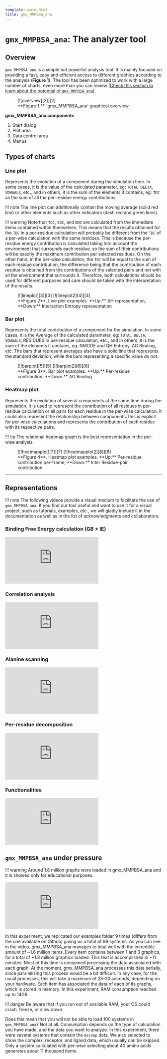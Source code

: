 ```yaml
---
template: main.html
title: gmx_MMPBSA_ana
---
```


# `gmx_MMPBSA_ana`: The analyzer tool

## Overview
`gmx_MMPBSA_ana` is a simple but powerful analysis tool. It is mainly focused on providing a fast, easy and efficient 
access to different graphics according to the analysis (**Figure 1**). The tool has been optimized to work with a 
large number of charts, even more than you can review ([Check this section to learn about the potential of 
`gmx_MMPBSA_ana`](#gmx_mmpbsa_ana-under-pressure)).

<figure markdown="1">
[![overview][2]][2]
  <figcaption markdown="1" style="margin-top:0;">
**Figure 1.** `gmx_MMPBSA_ana` graphical overview
  </figcaption>
</figure>

[2]: assets/images/gmx_mmpbsa_ana_overview.png

**gmx_MMPBSA_ana components**

1. Start dialog
2. Plot area
3. Data control area
4. Menus

## Types of charts

### Line plot
Represents the evolution of a component during the simulation time. In some cases, it is the value of the calculated 
parameter, eg: `TOTAL DELTA`, `VDWAALS`, etc., and in others, it is the sum of the elements it contains, eg: `TDC` as 
the sum of all the per-residue energy contributions.

!!! note
    The line plot can additionally contain the moving average (solid red line) or other elements such as other 
    indicators (dash red and green lines).

!!! warning 
    Note that `TDC`, `SDC`, and `BDC` are calculated from the immediate items contained within themselves. This means that the 
    results obtained for the `TDC` in a per-residue calculation will probably be different from the `TDC` of a per-wise 
    calculation with the same residues. This is because the per-residue energy contribution is calculated taking 
    into account the environment that surrounds each residue, so the sum of their contributions will be exactly the 
    maximum contribution per selected residues. On the other hand, in the per-wise calculation, the `TDC` will be 
    equal to the sum of each residue contribution, the difference being that the contribution of each residue is 
    obtained from the contributions of the selected pairs and not with all the environment that surrounds it. Therefore, both 
    calculations should be used for different purposes and care should be taken with the interpretation of the results.

<figure markdown="1">
[![lineplot][3]][3]
[![lineplot2][4]][4]
  <figcaption markdown="1" style="margin-top:0;">
  **Figure 2**. Line plot examples. **Up:** ΔH representation, **Down:** Interaction Entropy representation
  </figcaption>
</figure>

[3]: assets/images/line_plot.png
[4]: assets/images/line_plot_ie.png

### Bar plot
Represents the total contribution of a component for the simulation. In some cases, it is the Average of the calculated 
parameter, eg: `TOTAL DELTA`, `VDWAALS`, RESIDUES in per-residue calculation, etc., and in others, it is the sum of the 
elements it contains, eg: NMODE and QH Entropy, ΔG Binding, etc. The bars that represent averages also have a solid 
line that represents the standard deviation, while the bars representing a specific value do not.

<figure markdown="1">
[![barplot][5]][5]
[![barplot2][6]][6]
  <figcaption markdown="1" style="margin-top:0;">
  **Figure 3**. Bar plot examples. **Up:** Per-residue contribution, **Down:** ΔG Binding
  </figcaption>
</figure>

[5]: assets/images/bar_plot.png
[6]: assets/images/bar_plot2.png

### Heatmap plot
Represents the evolution of several components at the same time during the simulation. It is used to represent the 
contribution of all residues in per-residue calculation or all pairs for each residue in the per-wise calculation. 
It could also represent the relationship between components.This is explicit for per-wise calculations and 
represents the contribution of each residue with its respective pairs.

!!! tip
    The relational heatmap graph is the best representation in the per-wise analysis.

<figure markdown="1">
[![heatmapplot][7]][7]
[![heatmapplot2][8]][8]
  <figcaption markdown="1" style="margin-top:0;">
  **Figure 4**. Heatmap plot examples. **Up:** Per-residue contribution per-frame, **Down:** Inter Residue-pair 
contribution
  </figcaption>
</figure>

[7]: assets/images/heatmap_plot.png
[8]: assets/images/heatmap_plot2.png

---------------------------------------

## Representations

!!! note
    The following videos provide a visual medium to facilitate the use of `gmx_MMPBSA_ana`. If you find our tool 
    useful and want to use it for a visual project, such as tutorials, examples, etc., we will gladly include it 
    in the documentation as well as in the list of acknowledgments and collaborators.

### Binding Free Energy calculation (GB + IE) 

<div class="embed-container">
    <iframe src="https://www.youtube.com/embed/k1aLlBhnkxo" frameborder="0" allowfullscreen></iframe>
</div>

### Correlation analysis

<div class="embed-container">
    <iframe src="https://www.youtube.com/embed/0xiphzA1O0w" frameborder="0" allowfullscreen></iframe>
</div>

### Alanine scanning

<div class="embed-container">
    <iframe src="https://www.youtube.com/embed/_r13tcmY038" frameborder="0" allowfullscreen></iframe>
</div>

### Per-residue decomposition

<div class="embed-container">
    <iframe src="https://www.youtube.com/embed/Ww7juWeWQQ8" frameborder="0" allowfullscreen></iframe>
</div>

### Functionalities

<div class="embed-container">
    <iframe src="https://www.youtube.com/embed/PgDnG8UgRWw" frameborder="0" allowfullscreen></iframe>
</div>

## `gmx_MMPBSA_ana` under pressure

!!! warning
    Around 1.8 million graphs were loaded in gmx_MMPBSA_ana and it is showed only for educational purposes.

<div class="embed-container">
    <iframe src="https://www.youtube.com/embed/xRIi3LtB7wU" frameborder="0" allowfullscreen></iframe>
</div>

In this experiment, we replicated our examples folder 9 times (differs from the one available on Github) giving us a 
total of 99 systems. As you can see in the video, gmx_MMPBSA_ana manages to deal well with the incredible amount of ~1.6 
million items. Every item contains between 1 and 3 graphics, for a total of ~1.8 million graphics loaded. This feat is 
accomplished in ~11 minutes. Most of this time is consumed processing the data associated with each graph. At the 
moment, gmx_MMPBSA_ana processes this data serially, since parallelizing this process would be a bit difficult. In 
any case, for the usual processes, this will take a maximum of 25-30 seconds, depending on your hardware. Each item has 
associated the data of each of its graphs, which is stored in memory. In this experiment, RAM consumption reached up 
to 14GB.

!!! danger
    Be aware that if you run out of available RAM, your OS could crash, freeze, or slow down.

Does this mean that you will not be able to load 100 systems in `gmx_MMPBSA_ana`?
Not at all. Consumption depends on the type of calculation you have made, and the data you want to analyze. In this
experiment, there were several systems that contain the `decomp` data. We also selected to show the complex, receptor, and 
ligand data, which usually can be skipped. Only a system calculated with per-wise selecting about 40 amino acids 
generates about 11 thousand items.

